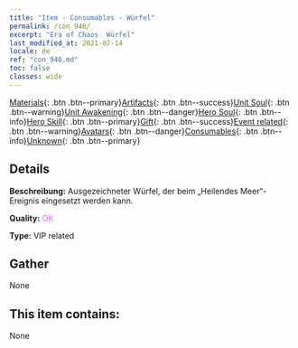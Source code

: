 ```yaml
---
title: "Item - Consumables - Würfel"
permalink: /con_946/
excerpt: "Era of Chaos  Würfel"
last_modified_at: 2021-07-14
locale: de
ref: "con_946.md"
toc: false
classes: wide
---
```

 [Materials](/ItemsDE/){: .btn .btn--primary}[Artifacts](/ItemsDE/Artifacts/){: .btn .btn--success}[Unit Soul](/ItemsDE/UnitSoul/){: .btn .btn--warning}[Unit Awakening](/ItemsDE/UnitAwakening/){: .btn .btn--danger}[Hero Soul](/ItemsDE/HeroSoul/){: .btn .btn--info}[Hero Skill](/ItemsDE/HeroSkill/){: .btn .btn--primary}[Gift](/ItemsDE/Gift/){: .btn .btn--success}[Event related](/ItemsDE/Events/){: .btn .btn--warning}[Avatars](/ItemsDE/Avatars/){: .btn .btn--danger}[Consumables](/ItemsDE/Consumables/){: .btn .btn--info}[Unknown](/ItemsDE/Unknown/){: .btn .btn--primary}

## Details
 **Beschreibung:** Ausgezeichneter Würfel, der beim „Heilendes Meer“-Ereignis eingesetzt werden kann.

 **Quality:** <span style="color: #DA70D6">OK</span>

 **Type:** VIP related

## Gather

  None

## This item contains:

  None

